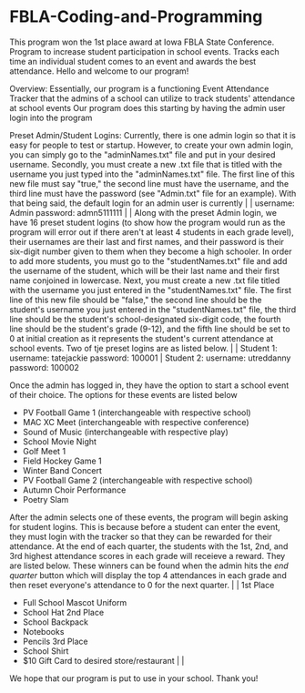 # FBLA-Coding-and-Programming
This program won the 1st place award at Iowa FBLA State Conference. Program to increase student participation in school events. Tracks each time an individual student comes to an event and awards the best attendance.
Hello and welcome to our program!

Overview:
  Essentially, our program is a functioning Event Attendance Tracker that the admins of a school can utilize to track students' attendance at school events
  Our program does this starting by having the admin user login into the program

Preset Admin/Student Logins:
  Currently, there is one admin login so that it is easy for people to test or startup. However, to create your own admin login, you can simply go to the "adminNames.txt" file and put in your desired username. Secondly, you must create a new .txt file that is titled with the username you just typed into the "adminNames.txt" file. The first line of this new file must say "true," the second line must have the username, and the third line must have the password (see "Admin.txt" file for an example).
  With that being said, the default login for an admin user is currently
  |
  |
  username: Admin
  password: admn5111111
  |
  |
  Along with the preset Admin login, we have 16 preset student logins (to show how the program would run as the program will error out if there aren't at least 4 students in each grade level), their usernames are their last and first names, and their password is their six-digit number given to them when they become a high schooler. In order to add more students, you must go to the "studentNames.txt" file and add the username of the student, which will be their last name and their first name conjoined in lowercase. Next, you must create a new .txt file titled with the username you just entered in the "studentNames.txt" file. The first line of this new file should be "false," the second line should be the student's username you just entered in the "studentNames.txt" file, the third line should be the student's school-designated six-digit code, the fourth line should be the student's grade (9-12), and the fifth line should be set to 0 at initial creation as it represents the student's current attendance at school events. Two of tje preset logins are as listed below.
  |
  |
  Student 1:
  username: tatejackie
  password: 100001
  |
  Student 2: 
  username: utreddanny
  password: 100002

Once the admin has logged in, they have the option to start a school event of their choice. The options for these events are listed below
  - PV Football Game 1 (interchangeable with respective school)
  - MAC XC Meet (interchangeable with respective conference)
  - Sound of Music (interchangeable with respective play)
  - School Movie Night
  - Golf Meet 1
  - Field Hockey Game 1
  - Winter Band Concert
  - PV Football Game 2 (interchangeable with respective school)
  - Autumn Choir Performance
  - Poetry Slam

After the admin selects one of these events, the program will begin asking for student logins. This is because before a student can enter the event,
they must login with the tracker so that they can be rewarded for their attendance. At the end of each quarter, the students with the 1st, 2nd, and 3rd highest
attendance scores in each grade will receieve a reward. They are listed below. These winners can be found when the admin hits the _end quarter_ button which will display the top 4 attendances in each grade and then reset everyone's attendance to 0 for the next quarter.
|
|
1st Place
 - Full School Mascot Uniform 
 - School Hat
2nd Place
  - School Backpack
   - Notebooks
   - Pencils
3rd Place
  - School Shirt
  - $10 Gift Card to desired store/restaurant
|
|

We hope that our program is put to use in your school. Thank you!

